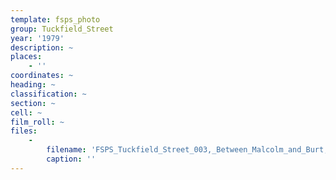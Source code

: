 ```yaml
---
template: fsps_photo
group: Tuckfield_Street
year: '1979'
description: ~
places:
    - ''
coordinates: ~
heading: ~
classification: ~
section: ~
cell: ~
film_roll: ~
files:
    -
        filename: 'FSPS_Tuckfield_Street_003,_Between_Malcolm_and_Burt,_red,_6-4-D,_1979.png'
        caption: ''
---
```

